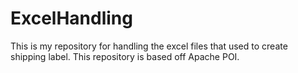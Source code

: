 # ExcelHandling
This is my repository for handling the excel files that used to create shipping label. This repository is based off Apache POI.
